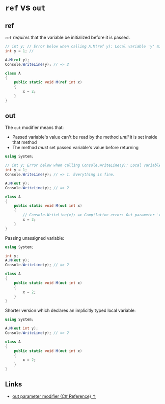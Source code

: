 # `ref` vs `out`

## ref

`ref` *requires* that the variable be initialized before it is passed.

```cs
// int y; // Error below when calling A.M(ref y): Local variable 'y' might not be initialized before accessing.
int y = 1; // 

A.M(ref y);
Console.WriteLine(y); // => 2

class A
{
    public static void M(ref int x)
    {
        x = 2;
    }
}
```

## out

The `out` modifier means that:

* Passed variable's value can't be read by the method *until* it is set inside that method
* The method *must* set passed variable's value before returning

```cs
using System;

// int y; Error below when calling Console.WriteLine(y): Local variable 'y' might not be initialized before accessing.
int y = 1;
Console.WriteLine(y); // => 1. Everything is fine.

A.M(out y);
Console.WriteLine(y); // => 2

class A
{
    public static void M(out int x)
    {
        // Console.WriteLine(x); => Compilation error: Out parameter 'x' might not be initialized before accessing.
        x = 2;
    }
}
```

Passing unassigned variable:

```cs
using System;

int y;
A.M(out y);
Console.WriteLine(y); // => 2

class A
{
    public static void M(out int x)
    {
        x = 2;
    }
}
```

Shorter version which declares an implicitly typed local variable:

```cs
using System;

A.M(out int y);
Console.WriteLine(y); // => 2

class A
{
    public static void M(out int x)
    {
        x = 2;
    }
}
```

## Links

* [out parameter modifier (C# Reference) ↑](https://docs.microsoft.com/en-us/dotnet/csharp/language-reference/keywords/out-parameter-modifier)